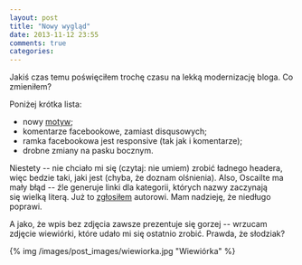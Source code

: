 ```yaml
---
layout: post
title: "Nowy wygląd"
date: 2013-11-12 23:55
comments: true
categories:
---
```


Jakiś czas temu poświęciłem trochę czasu na lekką modernizację bloga. Co zmieniłem?

<!--more-->

Poniżej krótka lista:

* nowy [motyw](https://github.com/coogie/oscailte/);
* komentarze facebookowe, zamiast disqusowych;
* ramka facebookowa jest responsive (tak jak i komentarze);
* drobne zmiany na pasku bocznym.

Niestety -- nie chciało mi się (czytaj: nie umiem) zrobić ładnego headera, więc bedzie taki, jaki jest (chyba, że doznam olśnienia). Also, Oscailte ma mały błąd -- źle generuje linki dla kategorii, których nazwy zaczynają się wielką literą. Już to [zgłosiłem](https://github.com/coogie/oscailte/issues/32) autorowi. Mam nadzieję, że niedługo poprawi.

A jako, że wpis bez zdjęcia zawsze prezentuje się gorzej -- wrzucam zdjęcie wiewiórki, które udało mi się ostatnio zrobić. Prawda, że słodziak?

{% img /images/post_images/wiewiorka.jpg "Wiewiórka" %}
